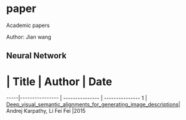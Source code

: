 # paper
Academic papers

Author: Jian wang


## Neural Network
  #  | Title           |  Author       |  Date           
-----|---------------- | --------------- | --------------- 
1 | [Deep_visual_semantic_alignments_for_generating_image_descriptions](./neural_network/deep_visual_semantic_alignments_for_generating_image_descriptions.pdf)| Andrej Karpathy, Li Fei Fei |2015
